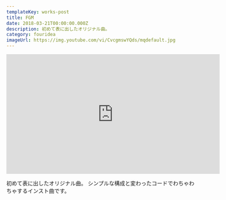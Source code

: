 ```yaml
---
templateKey: works-post
title: FGM
date: 2018-03-21T00:00:00.000Z
description: 初めて表に出したオリジナル曲。
category: fouridea
imageUrl: https://img.youtube.com/vi/CvcgmswYQds/mqdefault.jpg
---
```

<iframe width="560" height="315" src="https://www.youtube.com/embed/CvcgmswYQds" frameBorder="0" allow="accelerometer; autoplay; encrypted-media; gyroscope; picture-in-picture" allowFullScreen></iframe>

初めて表に出したオリジナル曲。
シンプルな構成と変わったコードでわちゃわちゃするインスト曲です。